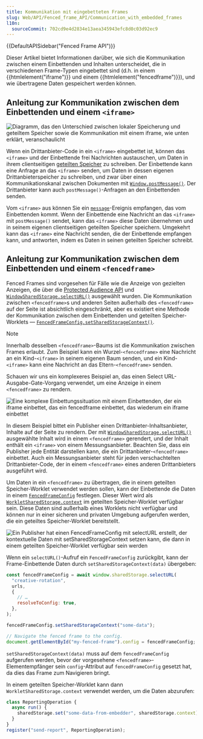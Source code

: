 ```yaml
---
title: Kommunikation mit eingebetteten Frames
slug: Web/API/Fenced_frame_API/Communication_with_embedded_frames
l10n:
  sourceCommit: 702cd9e4d2834e13aea345943efc8d0c03d92ec9
---
```


{{DefaultAPISidebar("Fenced Frame API")}}

Dieser Artikel bietet Informationen darüber, wie sich die Kommunikation zwischen einem Einbettenden und Inhalten unterscheidet, die in verschiedenen Frame-Typen eingebettet sind (d.h. in einem {{htmlelement("iframe")}} und einem {{htmlelement("fencedframe")}}), und wie übertragene Daten gespeichert werden können.

## Anleitung zur Kommunikation zwischen dem Einbettenden und einem `<iframe>`

![Diagramm, das den Unterschied zwischen lokaler Speicherung und geteiltem Speicher sowie die Kommunikation mit einem iframe, wie unten erklärt, veranschaulicht](iframe-storage-communication.png)

Wenn ein Drittanbieter-Code in ein `<iframe>` eingebettet ist, können das `<iframe>` und der Einbettende frei Nachrichten austauschen, um Daten in ihrem clientseitigen [geteilten Speicher](/de/docs/Web/API/Shared_Storage_API) zu schreiben. Der Einbettende kann eine Anfrage an das `<iframe>` senden, um Daten in dessen eigenen Drittanbieterspeicher zu schreiben, und zwar über einen Kommunikationskanal zwischen Dokumenten mit [`Window.postMessage()`](/de/docs/Web/API/Window/postMessage). Der Drittanbieter kann auch `postMessage()`-Anfragen an den Einbettenden senden.

Vom `<iframe>` aus können Sie ein [`message`](/de/docs/Web/API/Window/message_event)-Ereignis empfangen, das vom Einbettenden kommt. Wenn der Einbettende eine Nachricht an das `<iframe>` mit `postMessage()` sendet, kann das `<iframe>` diese Daten übernehmen und in seinem eigenen clientseitigen geteilten Speicher speichern. Umgekehrt kann das `<iframe>` eine Nachricht senden, die der Einbettende empfangen kann, und antworten, indem es Daten in seinen geteilten Speicher schreibt.

## Anleitung zur Kommunikation zwischen dem Einbettenden und einem `<fencedframe>`

Fenced Frames sind vorgesehen für Fälle wie die Anzeige von gezielten Anzeigen, die über die [Protected Audience API](https://developers.google.com/privacy-sandbox/private-advertising/protected-audience) und [`WindowSharedStorage.selectURL()`](/de/docs/Web/API/WindowSharedStorage/selectURL) ausgewählt wurden. Die Kommunikation zwischen `<fencedframe>`s und anderen Seiten außerhalb des `<fencedframe>` auf der Seite ist absichtlich eingeschränkt, aber es existiert eine Methode der Kommunikation zwischen dem Einbettenden und geteilten Speicher-Worklets — [`FencedFrameConfig.setSharedStorageContext()`](/de/docs/Web/API/FencedFrameConfig/setSharedStorageContext).

> [!NOTE]
> Innerhalb desselben `<fencedframe>`-Baums ist die Kommunikation zwischen Frames erlaubt. Zum Beispiel kann ein Wurzel-`<fencedframe>` eine Nachricht an ein Kind-`<iframe>` in seinem eigenen Baum senden, und ein Kind-`<iframe>` kann eine Nachricht an das Eltern-`<fencedframe>` senden.

Schauen wir uns ein komplexeres Beispiel an, das einen Select URL-Ausgabe-Gate-Vorgang verwendet, um eine Anzeige in einem `<fencedframe>` zu rendern.

![Eine komplexe Einbettungssituation mit einem Einbettenden, der ein iframe einbettet, das ein fencedframe einbettet, das wiederum ein iframe einbettet](multiple-embed-levels.png)

In diesem Beispiel bittet ein Publisher einen Drittanbieter-Inhaltsanbieter, Inhalte auf der Seite zu rendern. Der mit [`WindowSharedStorage.selectURL()`](/de/docs/Web/API/WindowSharedStorage/selectURL) ausgewählte Inhalt wird in einem `<fencedframe>` gerendert, und der Inhalt enthält ein `<iframe>` von einem Messungsanbieter. Beachten Sie, dass ein Publisher jede Entität darstellen kann, die ein Drittanbieter-`<fencedframe>` einbettet. Auch ein Messungsanbieter steht für jeden verschachtelten Drittanbieter-Code, der in einem `<fencedframe>` eines anderen Drittanbieters ausgeführt wird.

Um Daten in ein `<fencedframe>` zu übertragen, die in einem geteilten Speicher-Worklet verwendet werden sollen, kann der Einbettende die Daten in einem [`FencedFrameConfig`](/de/docs/Web/API/FencedFrameConfig) festlegen. Dieser Wert wird als [`WorkletSharedStorage.context`](/de/docs/Web/API/WorkletSharedStorage/context) im geteilten Speicher-Worklet verfügbar sein. Diese Daten sind außerhalb eines Worklets nicht verfügbar und können nur in einer sicheren und privaten Umgebung aufgerufen werden, die ein geteiltes Speicher-Worklet bereitstellt.

![Ein Publisher hat einen FencedFrameConfig mit selectURL erstellt, der kontextuelle Daten mit setSharedStorageContext setzen kann, die dann in einem geteilten Speicher-Worklet verfügbar sein werden](share-contextual-data.png)

Wenn ein `selectURL()`-Aufruf ein `FencedFrameConfig` zurückgibt, kann der Frame-Einbettende Daten durch `setSharedStorageContext(data)` übergeben:

```js
const fencedFrameConfig = await window.sharedStorage.selectURL(
  "creative-rotation",
  urls,
  {
    // …
    resolveToConfig: true,
  },
);

fencedFrameConfig.setSharedStorageContext("some-data");

// Navigate the fenced frame to the config.
document.getElementById("my-fenced-frame").config = fencedFrameConfig;
```

`setSharedStorageContext(data)` muss auf dem `fencedFrameConfig` aufgerufen werden, bevor der vorgesehene `<fencedframe>`-Elementempfänger sein `config`-Attribut auf `fencedFrameConfig` gesetzt hat, da dies das Frame zum Navigieren bringt.

In einem geteilten Speicher-Worklet kann dann `WorkletSharedStorage.context` verwendet werden, um die Daten abzurufen:

```js
class ReportingOperation {
  async run() {
    sharedStorage.set("some-data-from-embedder", sharedStorage.context);
  }
}
register("send-report", ReportingOperation);
```
